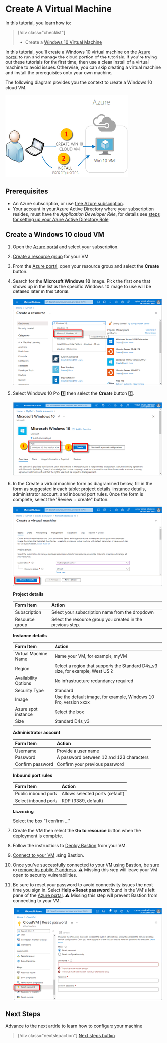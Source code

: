 # Create A Virtual Machine

In this tutorial, you learn how to:
> [!div class="checklist"]
>
> - Create a [Windows 10 Virtual Machine](https://docs.microsoft.com/en-us/azure/virtual-machines/windows/quick-create-portal)

In this tutorial, you'll create a Windows 10 virtual machine on the [Azure portal](http://portal.azure.com) to run and manage the cloud portion of the tutorials. If you're trying out these tutorials for the first time, then use a clean install of a virtual machine to avoid issues. Otherwise, you can skip creating a virtual machine and install the prerequisites onto your own machine.

The following diagram provides you the context to create a Windows 10 cloud VM.

![diagram of the VMs used for setting up the CVP environment]

## Prerequisites

- An Azure subscription, or use [free Azure subscription](https://azure.microsoft.com/en-us/free).
- Your account in your Azure Active Directory where your subscription resides, must have the *Application Developer Role*, for details see [steps for setting up your Azure Active Directory Role](https://learn.microsoft.com/en-us/azure/active-directory/fundamentals/active-directory-users-assign-role-azure-portal?context=%2Fazure%2Factive-directory%2Froles%2Fcontext%2Fugr-context)

## Create a Windows 10 cloud VM

1. Open the [Azure portal](http://portal.azure.com) and select your subscription.
1. [Create a resource group](https://docs.microsoft.com/azure/azure-resource-manager/management/manage-resource-groups-portal#create-resource-groups) for your VM
1. From the [Azure portal](http://portal.azure.com), open your resource group and select the **Create** button.

1. Search for the **Microsoft Windows 10** image. Pick the first one that shows up in the list as the specific Windows 10 image to use will be detailed later in this tutorial.

    ![find resource in Azure portal]

1. Select Windows 10 Pro 1️⃣ then select the **Create** button 2️⃣.

    ![creating the Windows 10 resource in the Azure portal]

1. In the Create a virtual machine form as diagrammed below, fill in the form as suggested in each table: project details, instance details, administrator account, and inbound port rules. Once the form is complete, select the "Review + create" button.

    ![configuring a Windows 10 resource in the Azure portal]

    **Project details**

    |Form Item  |Action  |
    |---------|---------|
    |Subscription     | Select your subscription name from the dropdown        |
    |Resource group     | Select the resource group you created in the previous step.        |

    **Instance details**

    |Form Item  |Action  |
    |---------|---------|
    |Virtual Machine Name     | Name your VM, for example, myVM |
    |Region     | Select a region that supports the Standard D4s_v3 size, for example, West US 2 |
    |Availability Options     | No infrastructure redundancy required  |
    |Security Type     | Standard        |
    |Image     | Use the default image, for example, Windows 10 Pro, version xxxx|
    |Azure spot instance     | Select the box |
    |Size     |Standard D4s_v3  |

    **Administrator account**

    |Form Item  |Action  |
    |---------|---------|
    |Username     | Provide a user name |
    |Password     | A password between 12 and 123 characters        |
    |Confirm password     | Confirm your previous password |

    **Inbound port rules**

    |Form Item  |Action  |
    |---------|---------|
    |Public inbound ports     | Allows selected ports (default) |
    |Select inbound ports     | RDP (3389, default) |

    **Licensing**

    Select the box "I confirm ..."

1. Create the VM then select the **Go to resource** button when the deployment is complete.
1. Follow the instructions to [Deploy Bastion](https://docs.microsoft.com/en-us/azure/bastion/quickstart-host-portal) from your VM.
1. [Connect to your VM](https://docs.microsoft.com/en-us/azure/bastion/quickstart-host-portal#createvmset) using Bastion.
1. Once you've successfully connected to your VM using Bastion, be sure to [remove its public IP address](https://docs.microsoft.com/azure/bastion/quickstart-host-portal#remove). ⚠️ Missing this step will leave your VM open to security vulnerabilities.
1. Be sure to reset your password to avoid connectivity issues the next time you sign in. Select **Help->Reset password** found in the VM's left pane of the [Azure portal](http://portal.azure.com). ⚠️ Missing this step will prevent Bastion from connecting to your VM.

    ![password reset]

## Next Steps

Advance to the next article to learn how to configure your machine
> [!div class="nextstepaction"]
> [Next steps button][lnk_next_steps]

<!-- link -->

[lnk_ps_session]: https://docs.microsoft.com/visualstudio/ide/reference/command-prompt-powershell?view=vs-2022#developer-powershell
[lnk_vm_creation]: https://docs.microsoft.com/en-us/azure/virtual-machines/windows/quick-create-portal
[lnk_azure_portal]: http://portal.azure.com
[lnk_git]: https://git-scm.com/download/win
[lnk_dotnet]: https://dotnet.microsoft.com/en-us/download/dotnet/sdk-for-vs-code?utm_source=vs-code&amp;utm_medium=referral&amp;utm_campaign=sdk-install
[lnk_visualstudio]: https://code.visualstudio.com/Download
[lnk_csharp_vscode]: https://marketplace.visualstudio.com/items?itemName=ms-dotnettools.csharp
[lnk_ps_vscode]: https://marketplace.visualstudio.com/items?itemName=ms-vscode.PowerShell
[lnk_deploy_bastion]: https://docs.microsoft.com/en-us/azure/bastion/quickstart-host-portal
[lnk_connect_your_VM]: https://docs.microsoft.com/en-us/azure/bastion/quickstart-host-portal#createvmset
[lnk_remove_publicIP_address]: https://docs.microsoft.com/azure/bastion/quickstart-host-portal#remove
[lnk_next_steps]: tutorial-claimsprovider.md

<!-- images -->

[diagram of the VMs used for setting up the CVP environment]: media/tutorial-prerequisites/installprereq.png
[configuring a resource group in the Azure portal]: media/tutorial-prerequisites/resourcegroupform.png
[adding a resource to a resource group in the Azure portal]: media/tutorial-prerequisites/addresource.png
[find resource in Azure portal]: media/tutorial-prerequisites/newwin10.png
[creating the Windows 10 resource in the Azure portal]: media/tutorial-prerequisites/createvm.png
[configuring a Windows 10 resource in the Azure portal]: media/tutorial-prerequisites/win10form_1.png
[deploying the Windows 10 VM in the Azure portal]: media/tutorial-prerequisites/win10deploymentcomplete.png
[deploy bastion]: media/tutorial-prerequisites/deploybastion.png
[bastion]: media/tutorial-prerequisites/bastion.png
[password reset]: media/tutorial-prerequisites/passwordreset.png
